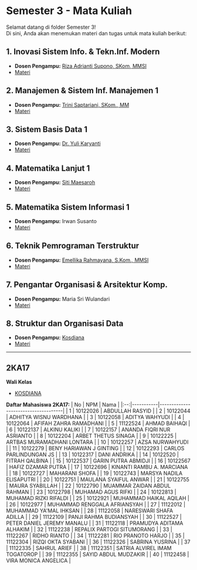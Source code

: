 # Semester 3 - Mata Kuliah
Selamat datang di folder Semester 3!  
Di sini, Anda akan menemukan materi dan tugas untuk mata kuliah berikut:

## 1. Inovasi Sistem Info. & Tekn.Inf. Modern
- **Dosen Pengampu:** [Riza Adrianti Supono, SKom, MMSI](http://adrianti.staff.gunadarma.ac.id/)
- [Materi](https://drive.google.com/drive/folders/1-NJ8UvzafzFTHtMRG9lH1FNduchqJFMW?usp=drive_link)

## 2. Manajemen & Sistem Inf. Manajemen 1
- **Dosen Pengampu:** [Trini Saptariani, SKom., MM](http://trini.staff.gunadarma.ac.id/)
- [Materi](https://drive.google.com/drive/folders/1ynxmjuIAwA7s4y4UahCjZct0W8fRf9a1?usp=drive_link)

## 3. Sistem Basis Data 1
- **Dosen Pengampu:** [Dr. Yuli Karyanti](http://yuli.staff.gunadarma.ac.id/)
- [Materi](https://drive.google.com/drive/folders/1-mnSP8d99tM3LR0xff0tNvdkxd1s_ycK?usp=drive_link)

## 4. Matematika Lanjut 1
- **Dosen Pengampu:** [Siti Maesaroh](http://siti_maesaroh.staff.gunadarma.ac.id/)
- [Materi](https://drive.google.com/drive/folders/1zxqgZPAXkrWyLxh76acEvDoUsaKWuPi1?usp=drive_link)

## 5. Matematika Sistem Informasi 1
- **Dosen Pengampu:** Irwan Susanto
- [Materi](https://drive.google.com/drive/folders/1-9fX2qzsyjzU-SiEj8aWBhWH3Q7Mn0kA?usp=drive_link)

## 6. Teknik Pemrograman Terstruktur
- **Dosen Pengampu:** [Emellika Rahmayana, S.Kom., MMSI](http://emellika_r.staff.gunadarma.ac.id/)
- [Materi](https://drive.google.com/drive/folders/101cm3la0PvYalxWRpFjjQwr53KZDyGd9?usp=drive_link)

## 7. Pengantar Organisasi & Arsitektur Komp.
- **Dosen Pengampu:** Maria Sri Wulandari
- [Materi](https://drive.google.com/drive/folders/107EYMtrbEoptnhM44eQwtl3JNM3ylfah?usp=drive_link)

## 8. Struktur dan Organisasi Data
- **Dosen Pengampu:** [Kosdiana](http://kosdiana.staff.gunadarma.ac.id/)
- [Materi](https://drive.google.com/drive/folders/1-yOT0Bv1vvPoyUAwARyBOkndIk6jnRun?usp=drive_link)

---
## 2KA17
**Wali Kelas**
- [KOSDIANA](http://kosdiana.staff.gunadarma.ac.id/)

**Daftar Mahasiswa 2KA17:**
| No | NPM       | Nama                                |
|:--:|-----------|-------------------------------------|
| 1  | 10122026  | ABDULLAH RASYID                     |
| 2  | 10122044  | ADHITYA WISNU WARDHANA              |
| 3  | 10122058  | ADITYA WAHYUDI                      |
| 4  | 10122064  | AFIFAH ZAHRA RAMADHANI              |
| 5  | 11122524  | AHMAD BAIHAQI                       |
| 6  | 10122137  | ALKINU KALIKI                       |
| 7  | 10122157  | ANANDA FIQRI NUR ASRIANTO           |
| 8  | 10122204  | ARBET THETUS SINAGA                 |
| 9  | 10122225  | ARTBAS MURAMADHANI LONTARA          |
| 10 | 10122257  | AZSA NURWAHYUDI                     |
| 11 | 10122279  | BENY HARIAWAN J GINTING             |
| 12 | 10122293  | CARLOS PARLINDUNGAN JS              |
| 13 | 10122317  | DANI ANDRIKA                        |
| 14 | 10122520  | FITRAH QALBINA                      |
| 15 | 10122537  | GARIN PUTRA ABMIDJI                 |
| 16 | 10122567  | HAFIZ DZAMAR PUTRA                  |
| 17 | 10122696  | KINANTI RAMBU A. MARCIANA           |
| 18 | 10122727  | MAHARANI SHOFA                      |
| 19 | 10122743  | MARSYA NADILA ELISAPUTRI            |
| 20 | 10122751  | MAULANA SYAIFUL ANWAR               |
| 21 | 10122755  | MAURA SYABILLAH                     |
| 22 | 10122790  | MUAMMAR ZAIDAN ABDUL RAHMAN         |
| 23 | 10122798  | MUHAMAD AGUS RIFKI                  |
| 24 | 10122813  | MUHAMAD RIZKI RIFALDI               |
| 25 | 10122921  | MUHAMMAD HAIKAL AQILAH              |
| 26 | 10122977  | MUHAMMAD RENGGALA AFRIANSYAH        |
| 27 | 11122012  | MUHAMMAD YA'MAL IHKSAN              |
| 28 | 11122058  | NARESWARI SHAFA ADILLA              |
| 29 | 11122109  | PANJI RAHMA BUDIANSYAH              |
| 30 | 11122527  | PETER DANIEL JEREMY MANALU          |
| 31 | 11122118  | PRAMUDYA ADITAMA ALHAKIM            |
| 32 | 11122238  | REPALIX PARTOGI SITUMORANG          |
| 33 | 11122267  | RIDHO RIANTO                        |
| 34 | 11122281  | RIO PRANOTO HARJO                   |
| 35 | 11122304  | RIZQI OKTA SYABANI                  |
| 36 | 11122326  | SABRINA YUSRINA                     |
| 37 | 11122335  | SAHRUL ARIEF                        |
| 38 | 11122351  | SATRIA ALVIREL IMAM TOGATOROP       |
| 39 | 11122355  | SAYID ABDUL MUDZAKIR                |
| 40 | 11122458  | VIRA MONICA ANGELICA                |

